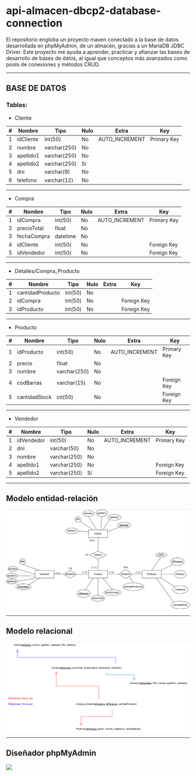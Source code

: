 # api-almacen-dbcp2-database-connection

El repositorio engloba un proyecto maven conectado a la base de datos desarrollada en phpMyAdmin, de un almacén, gracias a un MariaDB JDBC Driver. Este proyecto me ayuda a aprender, practicar y afianzar las bases de desarrollo de bases de datos, al igual que conceptos más avanzados como pools de conexiones y métodos CRUD.

---
## BASE DE DATOS

### Tablas:
- Cliente

| # | Nombre | Tipo | Nulo | Extra | Key |
|----------|----------|----------|----------|----------|----------|
| 1 | idCliente    | int(50)   | No   | AUTO_INCREMENT | Primary Key |
| 2 | nombre    | varchar(250)   | No   |   |   |
| 3 | apellido1    | varchar(250)   | No   |   |   |
| 4 | apellido2    | varchar(250)   | Sí   |   |   |
| 5 | dni    | varchar(9)   | No   |   |   |
| 6 | telefono    | varchar(12)   | No   |   |   |
---

- Compra

| # | Nombre | Tipo | Nulo | Extra | Key |
|----------|----------|----------|----------|----------|----------|
| 1 | idCompra    | int(50)   | No   | AUTO_INCREMENT | Primary Key |
| 2 | precioTotal    | float   | No   |   |   |
| 3 | fechaCompra    | datetime   | No   |   |   |
| 4 | idCliente    | int(50)   | No   |   | Foreign Key  |
| 5 | idVendedor    | int(50)   | No   |   | Foreign Key  |
---

- Detalles/Compra_Producto

| # | Nombre | Tipo | Nulo | Extra | Key |
|----------|----------|----------|----------|----------|----------|
| 1 | cantidadProducto    | int(50)   | No   |  |  |
| 2 | idCompra    | int(50)   | No   |   | Foreign Key  |
| 3 | idProducto    | int(50)   | No   |   | Foreign Key  |
---

- Producto

| # | Nombre | Tipo | Nulo | Extra | Key |
|----------|----------|----------|----------|----------|----------|
| 1 | idProducto    | int(50)   | No   | AUTO_INCREMENT | Primary Key |
| 2 | precio    | float   | No   |   |   |
| 3 | nombre    | varchar(250)   | No   |   |   |
| 4 | codBarras    | varchar(15)   | No   |   | Foreign Key  |
| 5 | cantidadStock    | int(50)   | No   |   | Foreign Key  |
---

- Vendedor

| # | Nombre | Tipo | Nulo | Extra | Key |
|----------|----------|----------|----------|----------|----------|
| 1 | idVendedor    | int(50)   | No   | AUTO_INCREMENT | Primary Key |
| 2 | dni    | varchar(50)   | No   |   |   |
| 3 | nombre    | varchar(250)   | No   |   |   |
| 4 | apellido1    | varchar(250)   | No   |   | Foreign Key  |
| 5 | apellido2    | varchar(250)   | Sí   |   | Foreign Key  |
---

## Modelo entidad-relación
![My Image](bd/modelo-entidad-relacion.png)

---
## Modelo relacional
![My Image](bd/modelo-relacional.png)

---
## Diseñador phpMyAdmin
<a href="url"><img src="https://github.com/CrisCorreaS/api-almacen-jdbc2-database-connection/blob/main/bd/diseñador-phpMyAdmin.png" align="left" height="400"></a>
